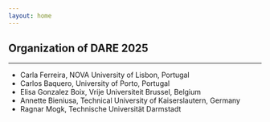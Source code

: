 ```yaml
---
layout: home
---
```


## Organization of DARE 2025

<hr>

- Carla Ferreira, NOVA University of Lisbon, Portugal
- Carlos Baquero, University of Porto, Portugal
- Elisa Gonzalez Boix, Vrije Universiteit Brussel, Belgium
- Annette Bieniusa, Technical University of Kaiserslautern, Germany
- Ragnar Mogk, Technische Universität Darmstadt
<!-- - Annette Bieniusa, Technical University of Kaiserslautern, Germany  -->
<!-- - Martin Kleppmann, Technical University of Munich, Germany   -->
